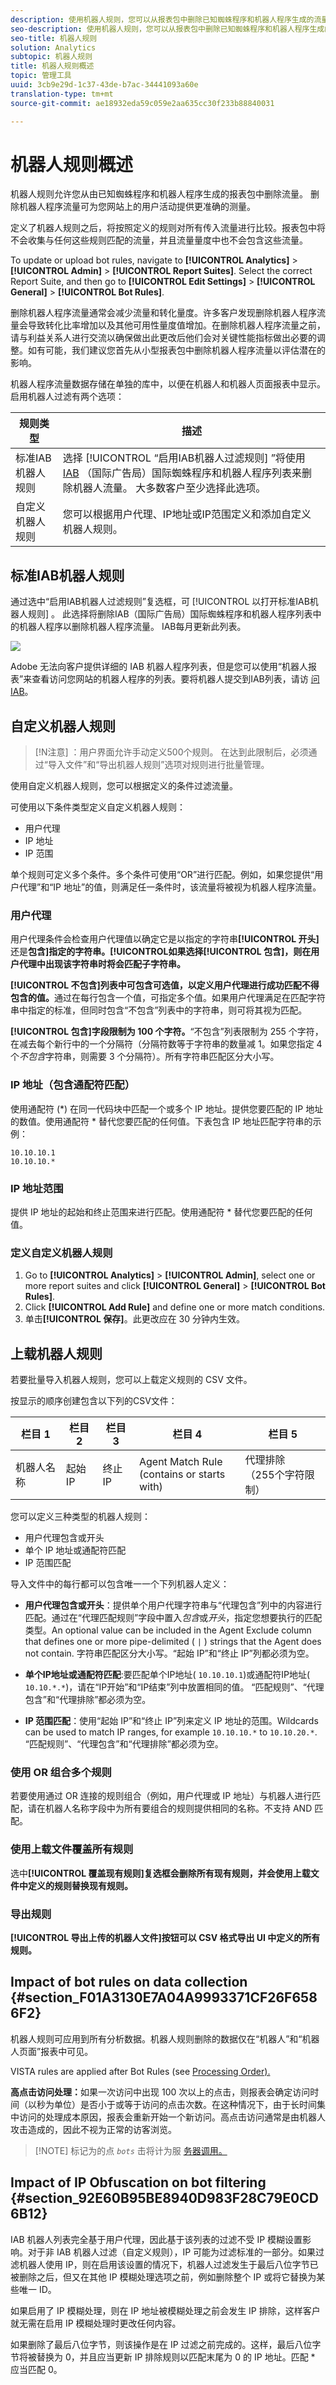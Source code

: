 ```yaml
---
description: 使用机器人规则，您可以从报表包中删除已知蜘蛛程序和机器人程序生成的流量。删除机器人程序流量可为您网站上的用户活动提供更准确的测量。
seo-description: 使用机器人规则，您可以从报表包中删除已知蜘蛛程序和机器人程序生成的流量。删除机器人程序流量可为您网站上的用户活动提供更准确的测量。
seo-title: 机器人规则
solution: Analytics
subtopic: 机器人规则
title: 机器人规则概述
topic: 管理工具
uuid: 3cb9e29d-1c37-43de-b7ac-34441093a60e
translation-type: tm+mt
source-git-commit: ae18932eda59c059e2aa635cc30f233b88840031

---
```



# 机器人规则概述

机器人规则允许您从由已知蜘蛛程序和机器人程序生成的报表包中删除流量。 删除机器人程序流量可为您网站上的用户活动提供更准确的测量。

定义了机器人规则之后，将按照定义的规则对所有传入流量进行比较。报表包中将不会收集与任何这些规则匹配的流量，并且流量量度中也不会包含这些流量。

To update or upload bot rules, navigate to **[!UICONTROL Analytics]** &gt; **[!UICONTROL Admin]** &gt; **[!UICONTROL Report Suites]**. Select the correct Report Suite, and then go to **[!UICONTROL Edit Settings]** &gt; **[!UICONTROL General]** &gt; **[!UICONTROL Bot Rules]**.

删除机器人程序流量通常会减少流量和转化量度。许多客户发现删除机器人程序流量会导致转化比率增加以及其他可用性量度值增加。在删除机器人程序流量之前，请与利益关系人进行交流以确保做出此更改后他们会对关键性能指标做出必要的调整。如有可能，我们建议您首先从小型报表包中删除机器人程序流量以评估潜在的影响。

机器人程序流量数据存储在单独的库中，以便在机器人和机器人页面报表中显示。启用机器人过滤有两个选项：

| 规则类型 | 描述 |
|--- |--- |
| 标准IAB机器人规则 | 选择 [!UICONTROL “启用IAB机器人过滤规则] ”将使用 [IAB](https://www.iab.com) （国际广告局）国际蜘蛛程序和机器人程序列表来删除机器人流量。 大多数客户至少选择此选项。 |
| 自定义机器人规则 | 您可以根据用户代理、IP地址或IP范围定义和添加自定义机器人规则。 |

## 标准IAB机器人规则

通过选中“启用IAB机器人过滤规则”复选框，可 [!UICONTROL 以打开标准IAB机器人规则] 。 此选择将删除IAB（国际广告局）国际蜘蛛程序和机器人程序列表中的机器人程序以删除机器人程序流量。 IAB每月更新此列表。

![](assets/bot-iab-checkbox.png)

Adobe 无法向客户提供详细的 IAB 机器人程序列表，但是您可以使用“机器人报表”来查看访问您网站的机器人程序的列表。要将机器人提交到IAB列表，请访 [问IAB](https://www.iab.com)。

## 自定义机器人规则

>[!N注意] ：用户界面允许手动定义500个规则。 在达到此限制后，必须通过“导入文件”和“导出机器人规则”选项对规则进行批量管理。

使用自定义机器人规则，您可以根据定义的条件过滤流量。

可使用以下条件类型定义自定义机器人规则：

* 用户代理
* IP 地址
* IP 范围

单个规则可定义多个条件。多个条件可使用“OR”进行匹配。例如，如果您提供“用户代理”和“IP 地址”的值，则满足任一条件时，该流量将被视为机器人程序流量。

### 用户代理

用户代理条件会检查用户代理值以确定它是以指定的字符串&#x200B;**[!UICONTROL 开头]**&#x200B;还是&#x200B;**包含]指定的字符串。[!UICONTROL **&#x200B;如果选择&#x200B;**[!UICONTROL 包含]，则在用户代理中出现该字符串时将会匹配子字符串。**

**[!UICONTROL 不包含]列表中可包含可选值，以定义用户代理进行成功匹配不得包含的值。**&#x200B;通过在每行包含一个值，可指定多个值。如果用户代理满足在匹配字符串中指定的标准，但同时包含“不包含”列表中的字符串，则可将其视为匹配。

**[!UICONTROL 包含]字段限制为 100 个字符。**“不包含”列表限制为 255 个字符，在减去每个新行中的一个分隔符（分隔符数等于字符串的数量减 1。如果您指定 4 个&#x200B;*不包含*&#x200B;字符串，则需要 3 个分隔符）。所有字符串匹配区分大小写。

### IP 地址（包含通配符匹配）

使用通配符 (*) 在同一代码块中匹配一个或多个 IP 地址。提供您要匹配的 IP 地址的数值。使用通配符 * 替代您要匹配的任何值。下表包含 IP 地址匹配字符串的示例：

```
10.10.10.1
10.10.10.*
```

### IP 地址范围

提供 IP 地址的起始和终止范围来进行匹配。使用通配符 * 替代您要匹配的任何值。

### 定义自定义机器人规则

1. Go to **[!UICONTROL Analytics]** &gt; **[!UICONTROL Admin]**, select one or more report suites and click **[!UICONTROL General]** &gt; **[!UICONTROL Bot Rules]**.
1. Click **[!UICONTROL Add Rule]** and define one or more match conditions.
1. 单击&#x200B;**[!UICONTROL 保存]**。此更改应在 30 分钟内生效。

## 上载机器人规则

若要批量导入机器人规则，您可以上载定义规则的 CSV 文件。

按显示的顺序创建包含以下列的CSV文件：

| 栏目 1 | 栏目 2 | 栏目 3 | 栏目 4 | 栏目 5 |
|--- |--- |---|---|---|
| 机器人名称 | 起始 IP | 终止 IP | Agent Match Rule<br>(contains or starts with)</br> | 代理排除<br>（255个字符限制）</br> |

您可以定义三种类型的机器人规则：

* 用户代理包含或开头
* 单个 IP 地址或通配符匹配
* IP 范围匹配

导入文件中的每行都可以包含唯一一个下列机器人定义：

* **用户代理包含或开头**：提供单个用户代理字符串与“代理包含”列中的内容进行匹配。通过在“代理匹配规则”字段中置入&#x200B;*包含*&#x200B;或&#x200B;*开头*，指定您想要执行的匹配类型。An optional value can be included in the Agent Exclude column that defines one or more pipe-delimited ( `|` ) strings that the Agent does not contain. 字符串匹配区分大小写。“起始 IP”和“终止 IP”列都必须为空。

* **单个IP地址或通配符匹配**:要匹配单个IP地址( `10.10.10.1`)或通配符IP地址( `10.10.*.*`)，请在“IP开始”和“IP结束”列中放置相同的值。 “匹配规则”、“代理包含”和“代理排除”都必须为空。

* **IP 范围匹配**：使用“起始 IP”和“终止 IP”列来定义 IP 地址的范围。Wildcards can be used to match IP ranges, for example `10.10.10.*` to `10.10.20.*`. “匹配规则”、“代理包含”和“代理排除”都必须为空。

### 使用 OR 组合多个规则

若要使用通过 OR 连接的规则组合（例如，用户代理或 IP 地址）与机器人进行匹配，请在机器人名称字段中为所有要组合的规则提供相同的名称。不支持 AND 匹配。

### 使用上载文件覆盖所有规则

选中&#x200B;**[!UICONTROL 覆盖现有规则]复选框会删除所有现有规则，并会使用上载文件中定义的规则替换现有规则。**

### 导出规则

**[!UICONTROL 导出上传的机器人文件]按钮可以 CSV 格式导出 UI 中定义的所有规则。**


## Impact of bot rules on data collection {#section_F01A3130E7A04A9993371CF26F6586F2}

机器人规则可应用到所有分析数据。机器人规则删除的数据仅在“机器人”和“机器人页面”报表中可见。

VISTA rules are applied after Bot Rules (see [Processing Order).](/help/admin/admin/c-processing-rules/c-processing-rules-configuration/processing-rule-order.md)

**高点击访问处理：**&#x200B;如果一次访问中出现 100 次以上的点击，则报表会确定访问时间（以秒为单位）是否小于或等于访问的点击次数。在这种情况下，由于长时间集中访问的处理成本原因，报表会重新开始一个新访问。高点击访问通常是由机器人攻击造成的，因此不视为正常的访客浏览。

> [!NOTE] 标记为的点 *`bots`* 击将计为服 [务器调用。](/help/admin/c-server-call-usage/overage-overview.md)

## Impact of IP Obfuscation on bot filtering {#section_92E60B95BE8940D983F28C79E0CD6B12}

IAB 机器人列表完全基于用户代理，因此基于该列表的过滤不受 IP 模糊设置影响。对于非 IAB 机器人过滤（自定义规则），IP 可能为过滤标准的一部分。如果过滤机器人使用 IP，则在启用该设置的情况下，机器人过滤发生于最后八位字节已被删除之后，但又在其他 IP 模糊处理选项之前，例如删除整个 IP 或将它替换为某些唯一 ID。

如果启用了 IP 模糊处理，则在 IP 地址被模糊处理之前会发生 IP 排除，这样客户就无需在启用 IP 模糊处理时更改任何内容。

如果删除了最后八位字节，则该操作是在 IP 过滤之前完成的。这样，最后八位字节将被替换为 0，并且应当更新 IP 排除规则以匹配末尾为 0 的 IP 地址。匹配 * 应当匹配 0。

